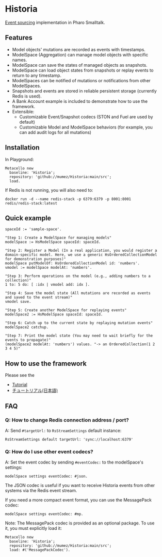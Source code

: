 # Historia

[Event sourcing](https://learn.microsoft.com/en-us/azure/architecture/patterns/event-sourcing) implementation in Pharo Smalltalk.

## Features

- Model objects' mutations are recorded as events with timestamps.
- ModelSpace (Aggregation) can manage model objects with specific names.
- ModelSpace can save the states of managed objects as snapshots.
- ModelSpace can load object states from snapshots or replay events to return to any timestamp.
- ModelSpaces can be notified of mutations or notifications from other ModelSpaces.
- Snapshots and events are stored in reliable persistent storage (currently Redis is used).
- A Bank Account example is included to demonstrate how to use the framework.
- Extensible:
  - Customizable Event/Snapshot codecs (STON and Fuel are used by default)
  - Customizable Model and ModelSpace behaviors (for example, you can add audit logs for all mutations)

## Installation

In Playground:

```smalltalk
Metacello new
  baseline: 'Historia';
  repository: 'github://mumez/Historia:main/src';
  load.
```

If Redis is not running, you will also need to:

```
docker run -d --name redis-stack -p 6379:6379 -p 8001:8001 redis/redis-stack:latest
```

## Quick example

```Smalltalk
spaceId := 'sample-space'.

"Step 1: Create a ModelSpace for managing models"
modelSpace := HsModelSpace spaceId: spaceId.

"Step 2: Register a Model (In a real application, you would register a domain-specific model. Here, we use a generic HsOrderedCollectionModel for demonstration purposes)"
modelSpace putModelOf: HsOrderedCollectionModel id: 'numbers'.
vmodel := modelSpace modelAt: 'numbers'.

"Step 3: Perform operations on the model (e.g., adding numbers to a collection)"
1 to: 5 do: [ :idx | vmodel add: idx ].

"Step 4: Save the model state (All mutations are recorded as events and saved to the event stream)"
vmodel save.

"Step 5: Create another ModelSpace for replaying events"
modelSpace2 := HsModelSpace spaceId: spaceId.

"Step 6: Catch up to the current state by replaying mutation events"
modelSpace2 catchup.

"Step 7: Print the model state (You may need to wait briefly for the events to propagate)"
(modelSpace2 modelAt: 'numbers') values. "-> an OrderedCollection(1 2 3 4 5)"
```

## How to use the framework

Please see the

- [Tutorial](./doc/tutorial)
- [チュートリアル(日本語)](./doc/tutorial_ja)

## FAQ

### Q: How to change Redis connection address / port?

A: Send `#targetUrl:` to `RsStreamSettings` default instance:

```Smalltalk
RsStreamSettings default targetUrl: 'sync://localhost:6379'
```

### Q: How do I use other event codecs?

A: Set the event codec by sending `#eventCodec:` to the modelSpace's settings:

```Smalltalk
modelSpace settings eventCodec: #json.
```

The JSON codec is useful if you want to receive Historia events from other systems via the Redis event stream.

If you need a more compact event format, you can use the MessagePack codec:

```Smalltalk
modelSpace settings eventCodec: #mp.
```

Note: The MessagePack codec is provided as an optional package. To use it, you must explicitly load it:

```Smalltalk
Metacello new
  baseline: 'Historia';
  repository: 'github://mumez/Historia:main/src';
  load: #('MessagePackCodec').
```
